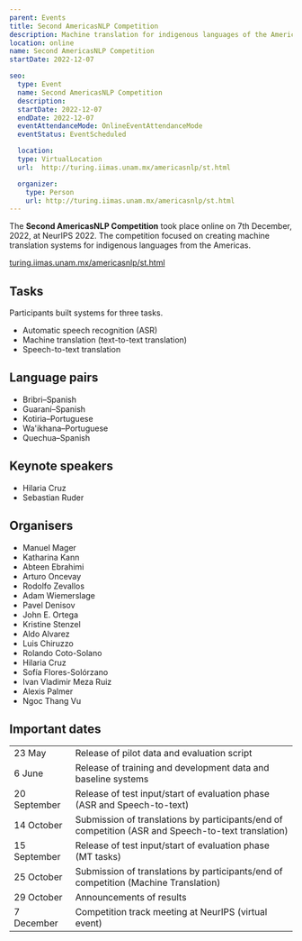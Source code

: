 ```yaml
---
parent: Events
title: Second AmericasNLP Competition
description: Machine translation for indigenous languages of the Americas
location: online
name: Second AmericasNLP Competition
startDate: 2022-12-07

seo:
  type: Event
  name: Second AmericasNLP Competition
  description:
  startDate: 2022-12-07
  endDate: 2022-12-07
  eventAttendanceMode: OnlineEventAttendanceMode
  eventStatus: EventScheduled

  location:
  type: VirtualLocation
  url:  http://turing.iimas.unam.mx/americasnlp/st.html

  organizer:
    type: Person
    url: http://turing.iimas.unam.mx/americasnlp/st.html
---
```


The **Second AmericasNLP Competition** took place online on 7th December, 2022, at NeurIPS 2022.
The competition focused on creating machine translation systems for indigenous languages from the Americas.

[turing.iimas.unam.mx/americasnlp/st.html](http://turing.iimas.unam.mx/americasnlp/st.html)

## Tasks

Participants built systems for three tasks.

 - Automatic speech recognition (ASR)
 - Machine translation (text-to-text translation)
 - Speech-to-text translation

## Language pairs

- Bribri–Spanish
- Guaraní–Spanish
- Kotiria–Portuguese
- Wa'ikhana–Portuguese
- Quechua–Spanish

## Keynote speakers

- Hilaria Cruz
- Sebastian Ruder

## Organisers

- Manuel Mager
- Katharina Kann
- Abteen Ebrahimi
- Arturo Oncevay
- Rodolfo Zevallos
- Adam Wiemerslage
- Pavel Denisov
- John E. Ortega
- Kristine Stenzel
- Aldo Alvarez
- Luis Chiruzzo
- Rolando Coto-Solano
- Hilaria Cruz
- Sofía Flores-Solórzano
- Ivan Vladimir Meza Ruiz
- Alexis Palmer
- Ngoc Thang Vu

## Important dates

|     |     |
| --- | --- |
| 23 May | Release of pilot data and evaluation script |
| 6 June | Release of training and development data and baseline systems |
| 20 September | Release of test input/start of evaluation phase (ASR and Speech-to-text) |
| 14 October | Submission of translations by participants/end of competition (ASR and Speech-to-text translation) |
| 15 September | Release of test input/start of evaluation phase (MT tasks) |
| 25 October | Submission of translations by participants/end of competition (Machine Translation) |
| 29 October | Announcements of results |
| 7 December | Competition track meeting at NeurIPS (virtual event) |

